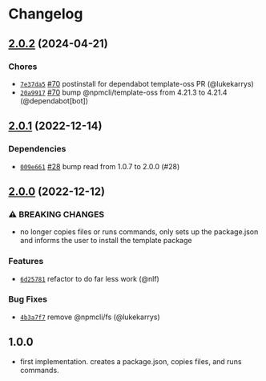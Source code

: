 # Changelog

## [2.0.2](https://github.com/npm/create-oss/compare/v2.0.1...v2.0.2) (2024-04-21)

### Chores

* [`7e37da5`](https://github.com/npm/create-oss/commit/7e37da54b2b880d481dbd93afc15d5e2281c002e) [#70](https://github.com/npm/create-oss/pull/70) postinstall for dependabot template-oss PR (@lukekarrys)
* [`20a9917`](https://github.com/npm/create-oss/commit/20a9917a18518fc79e322a9a6323865e06d15dfe) [#70](https://github.com/npm/create-oss/pull/70) bump @npmcli/template-oss from 4.21.3 to 4.21.4 (@dependabot[bot])

## [2.0.1](https://github.com/npm/create-oss/compare/v2.0.0...v2.0.1) (2022-12-14)

### Dependencies

* [`009e661`](https://github.com/npm/create-oss/commit/009e6618166a9a8dfecb64353861cc93b047bc71) [#28](https://github.com/npm/create-oss/pull/28) bump read from 1.0.7 to 2.0.0 (#28)

## [2.0.0](https://github.com/npm/create-oss/compare/v1.1.0...v2.0.0) (2022-12-12)

### ⚠️ BREAKING CHANGES

* no longer copies files or runs commands, only sets up the package.json and informs the user to install the template package

### Features

* [`6d25781`](https://github.com/npm/create-oss/commit/6d2578112adcdb4c9dfc6a12b37e42eb5f7d17b8) refactor to do far less work (@nlf)

### Bug Fixes

* [`4b3a7f7`](https://github.com/npm/create-oss/commit/4b3a7f70a72ee5f54490c985715192fd16ca02d7) remove @npmcli/fs (@lukekarrys)

## 1.0.0

- first implementation. creates a package.json, copies files, and runs commands.
